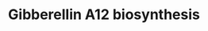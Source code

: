---
annotations:
- type: Pathway Ontology
  value: classic metabolic pathway
authors:
- LarsEijssen
- MaintBot
- AlexanderPico
- DeSl
- Egonw
description: Pathway that describes the biosynthesis of gibberellin A12 (GA12).
last-edited: 2019-09-17
organisms:
- Solanum lycopersicum
redirect_from:
- /index.php/Pathway:WP2628
- /instance/WP2628
schema-jsonld:
- '@context': https://schema.org/
  '@id': https://wikipathways.github.io/pathways/WP2628.html
  '@type': Dataset
  creator:
    '@type': Organization
    name: WikiPathways
  description: Pathway that describes the biosynthesis of gibberellin A12 (GA12).
  keywords:
  - 4.2.3.19
  - ent-kaur-16-en-19-al
  - 1.14.13.79
  - GA12-aldehyde
  - ent-7-α-hydroxykaurenoate
  - 1.14.13.78
  - all-trans-geranyl-geranyl diphosphate
  - ent-kaur-16-ene
  - GA12
  - ent-kaurenoate
  - 5.5.1.13
  - ent-kaur-16-en-19-ol
  - Metaboliteent-copalyl diphosphate
  license: CC0
  name: Gibberellin A12 biosynthesis
seo: CreativeWork
title: Gibberellin A12 biosynthesis
wpid: WP2628
---